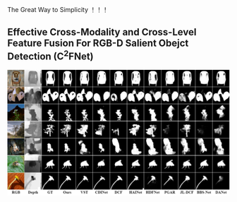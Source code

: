 The Great Way to Simplicity ！！！
## Effective Cross-Modality and Cross-Level Feature Fusion For RGB-D Salient Obejct Detection (C<sup>2</sup>FNet)
![](./results.png)
